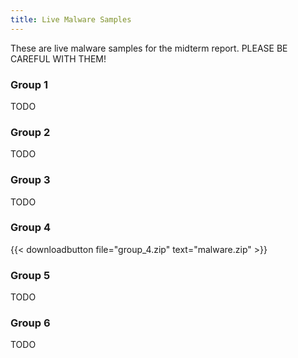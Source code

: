 ```yaml
---
title: Live Malware Samples
---
```


These are live malware samples for the midterm report. PLEASE BE CAREFUL WITH THEM!

### Group 1

TODO

### Group 2

TODO

### Group 3

TODO

### Group 4

{{< downloadbutton file="group_4.zip" text="malware.zip" >}}

### Group 5

TODO

### Group 6

 TODO


